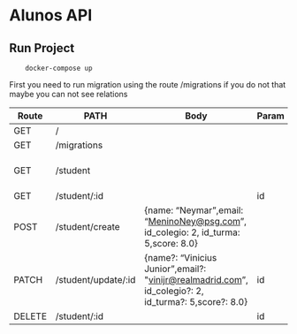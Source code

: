 # Alunos API

## Run Project

```
    docker-compose up
```

First you need to run migration using the route /migrations
if you do not that maybe you can not see relations

| Route  | PATH                | Body                                                                                                 | Param | Query                       |
| ------ | ------------------- | ---------------------------------------------------------------------------------------------------- | ----- | --------------------------- |
| GET    | /                   |                                                                                                      |       |
| GET    | /migrations         |                                                                                                      |       |
| GET    | /student            |                                                                                                      |       | id_turma, id_colegio, score |
| GET    | /student/:id        |                                                                                                      | id    |
| POST   | /student/create     | {name: “Neymar”,email: “MeninoNey@psg.com”, id_colegio: 2, id_turma: 5,score: 8.0}                   |       |
| PATCH  | /student/update/:id | {name?: “Vinicius Junior”,email?: "vinijr@realmadrid.com”, id_colegio?: 2, id_turma?: 5,score?: 8.0} | id    |
| DELETE | /student/:id        |                                                                                                      | id    |
